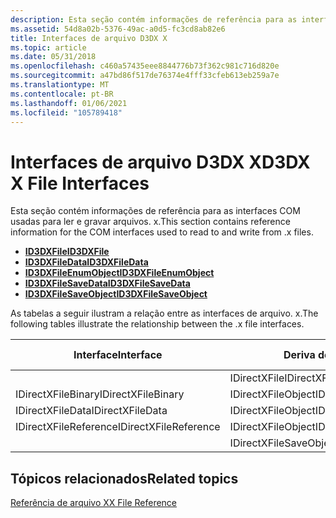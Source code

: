 ```yaml
---
description: Esta seção contém informações de referência para as interfaces COM usadas para ler e gravar arquivos. x.
ms.assetid: 54d8a02b-5376-49ac-a0d5-fc3cd8ab82e6
title: Interfaces de arquivo D3DX X
ms.topic: article
ms.date: 05/31/2018
ms.openlocfilehash: c460a57435eee8844776b73f362c981c716d820e
ms.sourcegitcommit: a47bd86f517de76374e4fff33cfeb613eb259a7e
ms.translationtype: MT
ms.contentlocale: pt-BR
ms.lasthandoff: 01/06/2021
ms.locfileid: "105789418"
---
```

# <a name="d3dx-x-file-interfaces"></a><span data-ttu-id="78c3b-103">Interfaces de arquivo D3DX X</span><span class="sxs-lookup"><span data-stu-id="78c3b-103">D3DX X File Interfaces</span></span>

<span data-ttu-id="78c3b-104">Esta seção contém informações de referência para as interfaces COM usadas para ler e gravar arquivos. x.</span><span class="sxs-lookup"><span data-stu-id="78c3b-104">This section contains reference information for the COM interfaces used to read to and write from .x files.</span></span>

-   [<span data-ttu-id="78c3b-105">**ID3DXFile**</span><span class="sxs-lookup"><span data-stu-id="78c3b-105">**ID3DXFile**</span></span>](id3dxfile.md)
-   [<span data-ttu-id="78c3b-106">**ID3DXFileData**</span><span class="sxs-lookup"><span data-stu-id="78c3b-106">**ID3DXFileData**</span></span>](id3dxfiledata.md)
-   [<span data-ttu-id="78c3b-107">**ID3DXFileEnumObject**</span><span class="sxs-lookup"><span data-stu-id="78c3b-107">**ID3DXFileEnumObject**</span></span>](id3dxfileenumobject.md)
-   [<span data-ttu-id="78c3b-108">**ID3DXFileSaveData**</span><span class="sxs-lookup"><span data-stu-id="78c3b-108">**ID3DXFileSaveData**</span></span>](id3dxfilesavedata.md)
-   [<span data-ttu-id="78c3b-109">**ID3DXFileSaveObject**</span><span class="sxs-lookup"><span data-stu-id="78c3b-109">**ID3DXFileSaveObject**</span></span>](id3dxfilesaveobject.md)

<span data-ttu-id="78c3b-110">As tabelas a seguir ilustram a relação entre as interfaces de arquivo. x.</span><span class="sxs-lookup"><span data-stu-id="78c3b-110">The following tables illustrate the relationship between the .x file interfaces.</span></span>



| <span data-ttu-id="78c3b-111">Interface</span><span class="sxs-lookup"><span data-stu-id="78c3b-111">Interface</span></span>             | <span data-ttu-id="78c3b-112">Deriva de</span><span class="sxs-lookup"><span data-stu-id="78c3b-112">Derives from</span></span>           | <span data-ttu-id="78c3b-113">Deriva de</span><span class="sxs-lookup"><span data-stu-id="78c3b-113">Derives from</span></span> |
|-----------------------|------------------------|--------------|
|                       | <span data-ttu-id="78c3b-114">IDirectXFile</span><span class="sxs-lookup"><span data-stu-id="78c3b-114">IDirectXFile</span></span>           | <span data-ttu-id="78c3b-115">IUnknown</span><span class="sxs-lookup"><span data-stu-id="78c3b-115">IUnknown</span></span>     |
| <span data-ttu-id="78c3b-116">IDirectXFileBinary</span><span class="sxs-lookup"><span data-stu-id="78c3b-116">IDirectXFileBinary</span></span>    | <span data-ttu-id="78c3b-117">IDirectXFileObject</span><span class="sxs-lookup"><span data-stu-id="78c3b-117">IDirectXFileObject</span></span>     | <span data-ttu-id="78c3b-118">IUnknown</span><span class="sxs-lookup"><span data-stu-id="78c3b-118">IUnknown</span></span>     |
| <span data-ttu-id="78c3b-119">IDirectXFileData</span><span class="sxs-lookup"><span data-stu-id="78c3b-119">IDirectXFileData</span></span>      | <span data-ttu-id="78c3b-120">IDirectXFileObject</span><span class="sxs-lookup"><span data-stu-id="78c3b-120">IDirectXFileObject</span></span>     | <span data-ttu-id="78c3b-121">IUnknown</span><span class="sxs-lookup"><span data-stu-id="78c3b-121">IUnknown</span></span>     |
| <span data-ttu-id="78c3b-122">IDirectXFileReference</span><span class="sxs-lookup"><span data-stu-id="78c3b-122">IDirectXFileReference</span></span> | <span data-ttu-id="78c3b-123">IDirectXFileObject</span><span class="sxs-lookup"><span data-stu-id="78c3b-123">IDirectXFileObject</span></span>     | <span data-ttu-id="78c3b-124">IUnknown</span><span class="sxs-lookup"><span data-stu-id="78c3b-124">IUnknown</span></span>     |
|                       | <span data-ttu-id="78c3b-125">IDirectXFileSaveObject</span><span class="sxs-lookup"><span data-stu-id="78c3b-125">IDirectXFileSaveObject</span></span> | <span data-ttu-id="78c3b-126">IUnknown</span><span class="sxs-lookup"><span data-stu-id="78c3b-126">IUnknown</span></span>     |



 

## <a name="related-topics"></a><span data-ttu-id="78c3b-127">Tópicos relacionados</span><span class="sxs-lookup"><span data-stu-id="78c3b-127">Related topics</span></span>

<dl> <dt>

[<span data-ttu-id="78c3b-128">Referência de arquivo X</span><span class="sxs-lookup"><span data-stu-id="78c3b-128">X File Reference</span></span>](dx9-graphics-reference-d3dx-x-file.md)
</dt> </dl>

 

 



